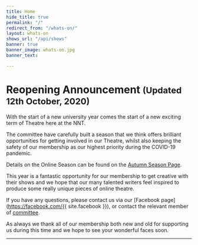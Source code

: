 ```yaml
---
title: Home
hide_title: true
permalink: "/"
redirect_from: "/whats-on/"
layout: whats-on
shows_url: "/api/shows"
banner: true
banner_image: whats-on.jpg
banner_text: 

---
```

# Reopening Announcement <small>(Updated 12th October, 2020)</small>

With the start of a new university year comes the start of a new exciting term of Theatre here at the NNT.

The committee have carefully built a season that we think offers brilliant opportunities for getting involved in our Theatre, whilst also keeping the safety of our membership as our highest priority during the COVID-19 pandemic.

Details on the Online Season can be found on the [Autumn Season Page](/autumn2020/ "Autumn Season Page").

This year is a fantastic opportunity for our membership to get creative with their shows and we hope that our many talented writers feel inspired to produce some really unique pieces of online theatre.

If you have any questions, please contact us via our [Facebook page](https://facebook.com/{{ site.facebook }}), or contact the relevant member of [committee](/about/#committee "Committee").

As always we thank all of our membership both new and old for supporting us during this time and we hope to see your wonderful faces soon.

<hr class="w-75">